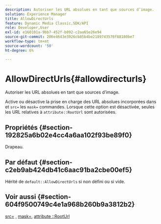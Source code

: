 ```yaml
---
description: Autoriser les URL absolues en tant que sources d’image.
solution: Experience Manager
title: AllowDirectUrls
feature: Dynamic Media Classic,SDK/API
role: Developer,User
exl-id: e160101a-9bb7-452f-b892-c2aa65e26e94
source-git-commit: 206e4643e3926cb85b4be2189743578f88180be7
workflow-type: tm+mt
source-wordcount: '50'
ht-degree: 6%

---
```


# AllowDirectUrls{#allowdirecturls}

Autoriser les URL absolues en tant que sources d’image.

Active ou désactive la prise en charge des URL absolues incorporées dans et `src=` les `mask=` commandes. Lorsque cette option est désactivée, seules les URL relatives à `attribute::RootUrl` sont autorisées.

## Propriétés {#section-192825a6b02e4cc4a6aa102f93be89f0}

Drapeau.

## Par défaut {#section-c2eb9ab424db41c6aac91ba2cbe00ef5}

Hérité de `default::AllowDirectUrls` si non défini ou si vide.

## Voir aussi {#section-604f9500749c4e1a968b260b9a3812b2}

[src=](../../../../../is-api/http-ref/image-serving-api-ref/c-http-protocol-reference/c-command-reference/r-src.md#reference-f6506637778c4c69bf106a7924a91ab1) , [mask=](../../../../../is-api/http-ref/image-serving-api-ref/c-http-protocol-reference/c-command-reference/r-mask.md#reference-922254e027404fb890b850e2723ee06e), [attribute ::RootUrl](../../../../../is-api/image-catalog/image-serving-api-ref/c-image-catalog-reference/c-attributes-reference/r-rooturl.md#reference-3b0e43881020409cbe642366913cf137)
